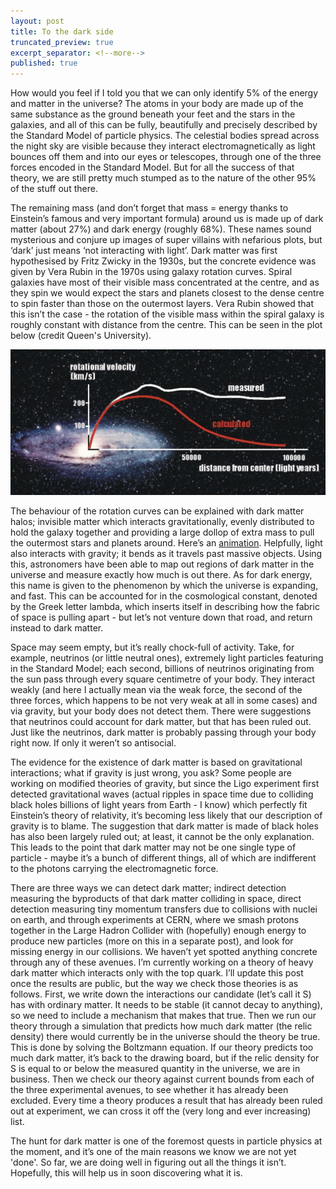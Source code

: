 ```yaml
---
layout: post
title: To the dark side
truncated_preview: true
excerpt_separator: <!--more-->
published: true
---
```


How would you feel if I told you that we can only identify 5% of the energy and matter in the universe? The atoms in your body are made up of the same substance 
as the ground beneath your feet and the stars in the galaxies, and all of this can be fully, beautifully and precisely described by the Standard Model of 
particle physics. The celestial bodies spread across the night sky are visible because they interact electromagnetically as light bounces off them and into our eyes or telescopes, through one of the three forces encoded in the Standard Model. But for all the success of that theory, we are still pretty much stumped as to the nature of the other 95% of the stuff out there.

<!--more-->

The remaining mass (and don’t forget that mass = energy thanks to Einstein’s famous and very important formula) around 
us is made up of dark matter (about 27%) and dark energy (roughly 68%). These names sound mysterious and conjure up 
images of super villains with nefarious plots, but ‘dark’ just means ‘not interacting with light’. Dark matter was 
first hypothesised by Fritz Zwicky in the 1930s, but the concrete evidence was given by Vera Rubin in the 1970s 
using galaxy rotation curves. Spiral galaxies have most of their visible mass concentrated at the centre, and as they 
spin we would expect the stars and planets closest to the dense centre to spin faster than those on the outermost layers. 
Vera Rubin showed that this isn’t the case - the rotation of the visible mass within the spiral galaxy is roughly constant 
with distance from the centre. This can be seen in the plot below (credit Queen's University).

![placeholder](https://github.com/lhmason/lhmason.github.io/blob/main/rotcurvs.png?raw=true)

The behaviour of the rotation curves can be explained with dark matter halos; invisible matter which interacts gravitationally, 
evenly distributed to hold the galaxy together and providing a large dollop of extra mass to pull the outermost stars and 
planets around. Here’s an [animation](https://youtu.be/o_0oB9CHvjc). 
Helpfully, light also interacts with gravity; it bends as it travels past massive objects. Using this, astronomers have been 
able to map out regions of dark matter in the universe and measure exactly how much is out there. As for dark energy, this 
name is given to the phenomenon by which the universe is expanding, and fast. This can be accounted for in the cosmological 
constant, denoted by the Greek letter lambda, which inserts itself in describing how the fabric of space is pulling apart - but 
let’s not venture down that road, and return instead to dark matter.

Space may seem empty, but it’s really chock-full of activity. Take, for example, neutrinos (or little neutral ones), extremely light particles featuring 
in the Standard Model; each second, 
billions of neutrinos originating from the sun pass through every square centimetre of your body. They interact weakly (and here 
I actually mean via the weak force, the second of the three forces, which happens to be not very weak at all in some cases) and via gravity, but your body does 
not detect them. There were suggestions that neutrinos could account for dark matter, but that has been ruled out. Just like the 
neutrinos, dark matter is probably passing through your body right now. If only it weren’t so antisocial.

The evidence for the existence of dark matter is based on gravitational interactions; what if gravity is just wrong, you ask? Some people are working on 
modified theories of gravity, but since the Ligo experiment first detected gravitational waves (actual ripples in space time 
due to colliding black holes billions of light years from Earth - I know) which perfectly fit Einstein’s theory of relativity, 
it’s becoming less likely that our description of gravity is to blame. The suggestion that dark matter is made of black holes has 
also been largely ruled out; at least, it cannot be the only explanation. This leads to the point that dark matter may not be one 
single type of particle - maybe it’s a bunch of different things, all of which are indifferent to the photons carrying the 
electromagnetic force.

There are three ways we can detect dark matter; indirect detection measuring the byproducts of that dark matter colliding in space, 
direct detection measuring tiny momentum transfers due to collisions with nuclei on earth, and through experiments at CERN, where we smash protons together in the Large Hadron Collider with (hopefully) enough energy to produce new particles (more on this in a separate post), and look for missing energy in our collisions. We haven’t yet spotted anything concrete through any of these avenues. I’m currently working on a theory of heavy dark matter which interacts only with the top quark. I’ll update this post once the results are public, but the way we check those theories is as follows. First, we write down the 
interactions our candidate (let’s call it S) has with ordinary matter. It needs to be stable (it cannot decay to anything), so we 
need to include a mechanism that makes that true. Then we run our theory through a simulation that predicts how much dark matter 
(the relic density) there would currently be in the universe should the theory be true. This is done by solving the Boltzmann 
equation. If our theory predicts too much dark matter, it’s back to the drawing board, but if the relic density for S is equal to 
or below the measured quantity in the universe, we are in business. Then we check our theory against current bounds from each of 
the three experimental avenues, to see whether it has already been excluded. Every time a theory produces a result that has already been ruled out at 
experiment, we can cross it off the (very long and ever increasing) list.

The hunt for dark matter is one of the foremost quests in particle physics at the moment, and it’s one of the main reasons we know 
we are not yet 'done'. So far, we are doing well in figuring out all the things it isn’t. Hopefully, this will help us in soon 
discovering what it is.
